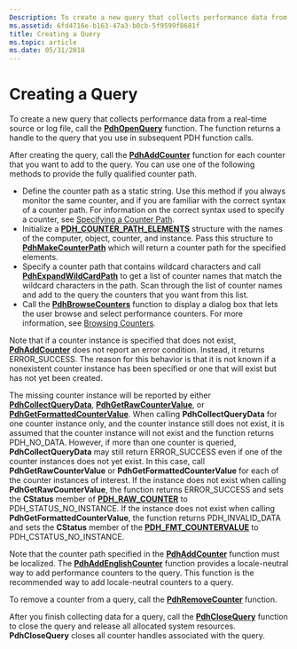 ```yaml
---
Description: To create a new query that collects performance data from a real-time source or log file, call the PdhOpenQuery function. The function returns a handle to the query that you use in subsequent PDH function calls.
ms.assetid: 6fd4716e-b163-47a3-b0cb-5f9599f8681f
title: Creating a Query
ms.topic: article
ms.date: 05/31/2018
---
```


# Creating a Query

To create a new query that collects performance data from a real-time source or log file, call the [**PdhOpenQuery**](/windows/desktop/api/Pdh/nf-pdh-pdhopenquerya) function. The function returns a handle to the query that you use in subsequent PDH function calls.

After creating the query, call the [**PdhAddCounter**](/windows/desktop/api/Pdh/nf-pdh-pdhaddcountera) function for each counter that you want to add to the query. You can use one of the following methods to provide the fully qualified counter path.

-   Define the counter path as a static string. Use this method if you always monitor the same counter, and if you are familiar with the correct syntax of a counter path. For information on the correct syntax used to specify a counter, see [Specifying a Counter Path](specifying-a-counter-path.md).
-   Initialize a [**PDH\_COUNTER\_PATH\_ELEMENTS**](/windows/desktop/api/Pdh/ns-pdh-pdh_counter_path_elements_a) structure with the names of the computer, object, counter, and instance. Pass this structure to [**PdhMakeCounterPath**](/windows/desktop/api/Pdh/nf-pdh-pdhmakecounterpatha) which will return a counter path for the specified elements.
-   Specify a counter path that contains wildcard characters and call [**PdhExpandWildCardPath**](/windows/desktop/api/Pdh/nf-pdh-pdhexpandwildcardpatha) to get a list of counter names that match the wildcard characters in the path. Scan through the list of counter names and add to the query the counters that you want from this list.
-   Call the [**PdhBrowseCounters**](/windows/desktop/api/Pdh/nf-pdh-pdhbrowsecountersa) function to display a dialog box that lets the user browse and select performance counters. For more information, see [Browsing Counters](browsing-counters.md).

Note that if a counter instance is specified that does not exist, [**PdhAddCounter**](/windows/desktop/api/Pdh/nf-pdh-pdhaddcountera) does not report an error condition. Instead, it returns ERROR\_SUCCESS. The reason for this behavior is that it is not known if a nonexistent counter instance has been specified or one that will exist but has not yet been created.

The missing counter instance will be reported by either [**PdhCollectQueryData**](/windows/desktop/api/Pdh/nf-pdh-pdhcollectquerydata), [**PdhGetRawCounterValue**](/windows/desktop/api/Pdh/nf-pdh-pdhgetrawcountervalue), or [**PdhGetFormattedCounterValue**](/windows/desktop/api/Pdh/nf-pdh-pdhgetformattedcountervalue). When calling **PdhCollectQueryData** for one counter instance only, and the counter instance still does not exist, it is assumed that the counter instance will not exist and the function returns PDH\_NO\_DATA. However, if more than one counter is queried, **PdhCollectQueryData** may still return ERROR\_SUCCESS even if one of the counter instances does not yet exist. In this case, call **PdhGetRawCounterValue** or **PdhGetFormattedCounterValue** for each of the counter instances of interest. If the instance does not exist when calling **PdhGetRawCounterValue**, the function returns ERROR\_SUCCESS and sets the **CStatus** member of [**PDH\_RAW\_COUNTER**](/windows/desktop/api/Pdh/ns-pdh-pdh_raw_counter) to PDH\_STATUS\_NO\_INSTANCE. If the instance does not exist when calling **PdhGetFormattedCounterValue**, the function returns PDH\_INVALID\_DATA and sets the **CStatus** member of the [**PDH\_FMT\_COUNTERVALUE**](/windows/desktop/api/Pdh/ns-pdh-pdh_fmt_countervalue) to PDH\_CSTATUS\_NO\_INSTANCE.

Note that the counter path specified in the [**PdhAddCounter**](/windows/desktop/api/Pdh/nf-pdh-pdhaddcountera) function must be localized. The [**PdhAddEnglishCounter**](/windows/desktop/api/Pdh/nf-pdh-pdhaddenglishcountera) function provides a locale-neutral way to add performance counters to the query. This function is the recommended way to add locale-neutral counters to a query.

To remove a counter from a query, call the [**PdhRemoveCounter**](/windows/desktop/api/Pdh/nf-pdh-pdhremovecounter) function.

After you finish collecting data for a query, call the [**PdhCloseQuery**](/windows/desktop/api/Pdh/nf-pdh-pdhclosequery) function to close the query and release all allocated system resources. **PdhCloseQuery** closes all counter handles associated with the query.

 

 



